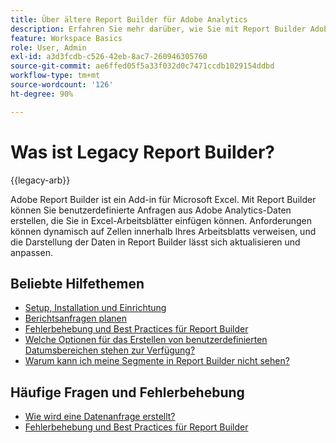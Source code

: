 ```yaml
---
title: Über ältere Report Builder für Adobe Analytics
description: Erfahren Sie mehr darüber, wie Sie mit Report Builder Adobe Analytics-Daten direkt in Microsoft Excel importieren können.
feature: Workspace Basics
role: User, Admin
exl-id: a3d3fcdb-c526-42eb-8ac7-260946305760
source-git-commit: ae6ffed05f5a33f032d0c7471ccdb1029154ddbd
workflow-type: tm+mt
source-wordcount: '126'
ht-degree: 90%

---
```


# Was ist Legacy Report Builder?

{{legacy-arb}}

Adobe Report Builder ist ein Add-in für Microsoft Excel. Mit Report Builder können Sie benutzerdefinierte Anfragen aus Adobe Analytics-Daten erstellen, die Sie in Excel-Arbeitsblätter einfügen können. Anforderungen können dynamisch auf Zellen innerhalb Ihres Arbeitsblatts verweisen, und die Darstellung der Daten in Report Builder lässt sich aktualisieren und anpassen.

## Beliebte Hilfethemen

* [Setup, Installation und Einrichtung](setup/login.md)
* [Berichtsanfragen planen](schedule-report-requests.md)
* [Fehlerbehebung und Best Practices für Report Builder](troubleshoot.md)
* [Welche Optionen für das Erstellen von benutzerdefinierten Datumsbereichen stehen zur Verfügung?](data-requests/configuring-report-dates/c-customized-date-expressions/t-customized-date-expressions.md)
* [Warum kann ich meine Segmente in Report Builder nicht sehen?](data-requests/segmentation.md)

## Häufige Fragen und Fehlerbehebung

* [Wie wird eine Datenanfrage erstellt?](data-requests/t-create-a-data-request.md)
* [Fehlerbehebung und Best Practices für Report Builder](troubleshoot.md)
